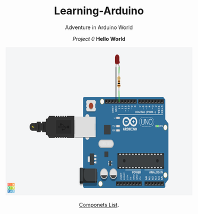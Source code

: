 <div align="center"> 

# Learning-Arduino
Adventure in Arduino World
 
 _Project 0_
 **Hello World**

 <img width="600" height="400" src="https://github.com/an-jorge/Arduino/blob/master/Basic/01-Blink_HelloWorld/diagram.png">
 
[Componets List](https://github.com/an-jorge/Learning-Arduino/blob/master/Basic/01-Blink_HelloWorld/components.csv "Compenets").

</div>
